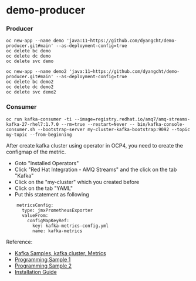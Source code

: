# demo-producer

### Producer
```
oc new-app --name demo 'java:11~https://github.com/dyangcht/demo-producer.git#main' --as-deployment-config=true
oc delete bc demo
oc delete dc demo
oc delete svc demo

oc new-app --name demo2 'java:11~https://github.com/dyangcht/demo-producer.git#main' --as-deployment-config=true
oc delete bc demo2
oc delete dc demo2
oc delete svc demo2

```

### Consumer
```
oc run kafka-consumer -ti --image=registry.redhat.io/amq7/amq-streams-kafka-27-rhel7:1.7.0 --rm=true --restart=Never -- bin/kafka-console-consumer.sh --bootstrap-server my-cluster-kafka-bootstrap:9092 --topic my-topic --from-beginning
```

After create kafka cluster using operator in OCP4, you need to create the configmap of the metric.
- Goto "Installed Operators"
- Click "Red Hat Integration - AMQ Streams" and the click on the tab "Kafka"
- Click on the "my-cluster" which you created before
- Click on the tab "YAML"
- Put this statement as following
```
    metricsConfig:
      type: jmxPrometheusExporter
      valueFrom:
        configMapKeyRef:
          key: kafka-metrics-config.yml
          name: kafka-metrics
```

Reference: 
- [Kafka Samples, kafka cluster, Metrics](https://github.com/strimzi/strimzi-kafka-operator/tree/main/examples)
- [Programming Sample 1](https://developers.redhat.com/blog/2019/06/17/building-apache-kafka-streams-applications-using-red-hat-amq-streams-part-1/)
- [Programming Sample 2](https://developers.redhat.com/blog/2019/06/06/accessing-apache-kafka-in-strimzi-part-1-introduction/)
- [Installation Guide](https://access.redhat.com/documentation/en-us/red_hat_amq/2021.q2/html-single/deploying_and_upgrading_amq_streams_on_openshift/index#operator-hub-str)
